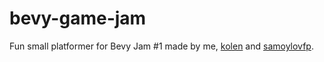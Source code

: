 # bevy-game-jam

Fun small platformer for Bevy Jam #1 made by me, [kolen](https://github.com/kolen) and [samoylovfp](https://github.com/samoylovfp).

